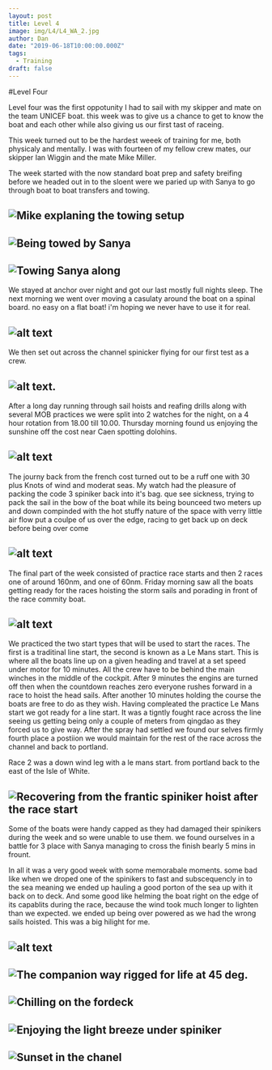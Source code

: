 ```yaml
---
layout: post
title: Level 4 
image: img/L4/L4_WA_2.jpg
author: Dan
date: "2019-06-18T10:00:00.000Z"
tags:
  - Training
draft: false
---
```


#Level Four

Level four was the first oppotunity I had to sail with my skipper and mate on the team UNICEF boat. this week was to give us a chance to get to know the boat and each other while also giving us our first tast of raceing.

This week turned out to be the hardest weeek of training for me, both physicaly and mentally. I was with fourteen of my fellow crew mates, our skipper Ian Wiggin and the mate Mike Miller.

The week started with the now standard boat prep and safety breifing before we headed out in to the sloent were we paried up with Sanya to go through boat to boat transfers and towing. 

![Mike explaning the towing setup](img/L4/L4_11_3.jpg)
---
![Being towed by Sanya](img/L4/L4_11_4.jpg)
---
![Towing Sanya along](img/L4/L4_11_5.jpg)
---

We stayed at anchor over night and got our last mostly full nights sleep. The next morning we went over moving a casulaty around the boat on a spinal board. no easy on a flat boat! i'm hoping we never have to use it for real.

![alt text](img/L4/L4_12_10.jpg) 
---

We then set out across the channel spinicker flying for our first test as a crew.

![alt text](img/L4/L4_13_11.jpg). 
---

After a long day running through sail hoists and reafing drills along with several MOB practices we were split into 2 watches for the night, on a 4 hour rotation from 18.00 till 10.00. Thursday morning found us enjoying the sunshine off the cost near Caen spotting dolohins.

![alt text](img/L4/L4_WA_2.jpg)
---

The journy back from the french cost turned out to be a ruff one with 30 plus Knots of wind and moderat seas. My watch had the pleasure of packing the code 3 spiniker back into it's bag. que see sickness, trying to pack the sail in the bow of the boat while its being bounceed two meters up and down compinded with the hot stuffy nature of the space with verry little air flow put a coulpe of us over the edge, racing to get back up on deck before being over come 

![alt text](https://media.giphy.com/media/SVaMvjPVp2RUxDHopW/giphy-downsized-large.gif)
---

The final part of the week consisted of practice race starts and then 2 races one of around 160nm, and one of 60nm. Friday morning saw all the boats getting ready for the races hoisting the storm sails and porading in front of the race commity boat.

![alt text](img/L4/L4_WA_5.jpg)
---

We practiced the two start types that will be used to start the races. The first is a traditinal line start, the second is known as a Le Mans start. This is where all the boats line up on a given heading and travel at a set speed under motor for 10 minutes. All the crew have to be behind the main winches in the middle of the cockpit. After 9 minutes the engins are turned off then when the countdown reaches zero everyone rushes forward in a race to hoist the head sails. After another 10 minutes holding the course the boats are free to do as they wish. Having compleated the practice Le Mans start we got ready for a line start. It was a tigntly fought race across the line seeing us getting being only a couple of meters from qingdao as they forced us to give way. After the spray had settled we found our selves firmly fourth place a postiion we would maintain for the rest of the race across the channel and back to portland.

Race 2 was a down wind leg with a le mans start. from portland back to the east of the Isle of White. 

![Recovering from the frantic spiniker hoist after the race start](img/L4/L4_WA_14.jpg)
---

Some of the boats were handy capped as they had damaged their spinikers during the week and so were unable to use them. we found ourselves in a battle for 3 place with Sanya managing to cross the finish bearly 5 mins in frount.

In all it was a very good week with some memorabale moments. some bad like when we droped one of the spinikers to fast and subscequencly in to the sea meaning we ended up hauling a good porton of the sea up with it back on to deck. And some good like helming the boat right on the edge of its capablits during the race, because the wind took much longer to lighten than we expected. we ended up being over powered as we had the wrong sails hoisted. This was a big hilight for me.

![alt text](img/L4/L4_WA_13.jpg)
---
![The companion way rigged for life at 45 deg.](img/L4/L4_WA_12.jpg) 
---
![Chilling on the fordeck](img/L4/L4_WA_15.jpg) 
---
![Enjoying the light breeze under spiniker](img/L4/L4_WA_1.jpg) 
---
![Sunset in the chanel](img/L4/L4_WA_11.jpg) 
--- 
